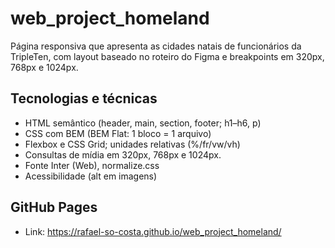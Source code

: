 # web_project_homeland

Página responsiva que apresenta as cidades natais de funcionários da TripleTen, com layout baseado no roteiro do Figma e breakpoints em 320px, 768px e 1024px.

## Tecnologias e técnicas
- HTML semântico (header, main, section, footer; h1–h6, p)
- CSS com BEM (BEM Flat: 1 bloco = 1 arquivo)
- Flexbox e CSS Grid; unidades relativas (%/fr/vw/vh)
- Consultas de mídia em 320px, 768px e 1024px.
- Fonte Inter (Web), normalize.css
- Acessibilidade (alt em imagens)

## GitHub Pages
- Link: https://rafael-so-costa.github.io/web_project_homeland/
